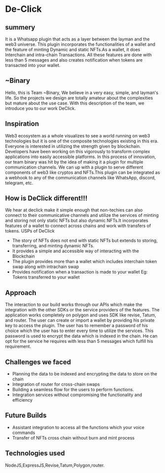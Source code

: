 
# De-Click

## summery

It is a Whatsapp plugin that acts as a layer between the layman and the web3 universe. This plugin incorporates the functionalities of a wallet and the feature of minting Dynamic and static NFTs.As a wallet, it does Interchain and intra-chain Transactions. All these features are done with less than 5 messages and also creates notification when tokens are transacted into your wallet.

## ~Binary
Hello, this is Team ~Binary, We believe in a very easy, simple, and layman's life. So the projects we design are totally amateur about the complexities but mature about the use case. With this description of the team, we introduce you to our work DeClick.

## Inspiration
Web3 ecosystem as a whole visualizes to see a world running on web3 technologies but it is one of the composite technologies existing in this era. Everyone is interested in utilizing the strength given by blockchain. Developers have been working on this vigorously to transform complex applications into easily accessible platforms.
In this process of innovation, our team binary was hit by the idea of making it a plugin for multiple communication channels. We can up with a plugin to serve different components of web3 like cryptos and NFTs.This plugin can be integrated as a webhook to any of the communication channels like WhatsApp, discord, telegram, etc.

## How is DeClick different!!!
We hear at declick make it simple enough that non-techies can also connect to their communicative channels and utilize the services of minting and storing not only static NFTs but also dynamic NFTs.It incorporates features of a wallet to connect across chains and work with transfers of tokens.
USPs of DeClick
- The story of NFTs does not end with static NFTs but extends to storing, transferring, and minting dynamic NFTs.
- It provides a simple and accessible way of interacting with the Blockchain
- The plugin provides more than a wallet which includes interchain token swap along with intrachain swap
- Provides notification when a transaction is made to your wallet 
    Eg: Tokens transferred to your wallet 

## Approach
The interaction to our build works through our APIs which make the integration with the other SDKs or the service providers of the features. The application works completely on polygon and uses SDK like revise, Tatum, and router. The user can create or import a wallet by providing his private key to access the plugin. The user has to remember a password of his choice which the user has to enter every time to utilize the services. This password is used to encrypt the data which is indexed in the chain. He can opt for the service he requires with less than 5 messages which fulfill his requirement.

## Challenges we faced 
- Planning the data to be indexed and encrypting the data to store on the chain 
- Integration of router for cross-chain swaps
- Building a seamless flow for the users to perform functions.
- Integration services without compromising the functionality and efficiency

## Future Builds
- Assistant integration to access all the functions which your voice commands 
- Transfer of NFTs cross chain without burn and mint process 
## Technologies used 
NodeJS,ExpressJS,Revise,Tatum,Polygon,router.




